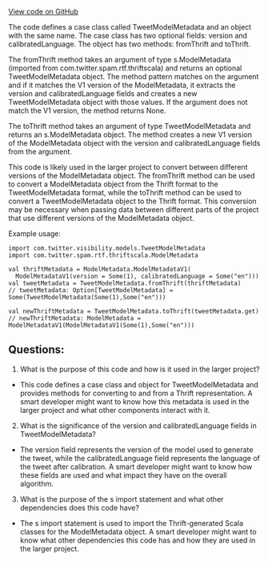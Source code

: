 [View code on GitHub](https://github.com/misbahsy/the-algorithm/visibilitylib/src/main/scala/com/twitter/visibility/models/TweetModelMetadata.scala)

The code defines a case class called TweetModelMetadata and an object with the same name. The case class has two optional fields: version and calibratedLanguage. The object has two methods: fromThrift and toThrift.

The fromThrift method takes an argument of type s.ModelMetadata (imported from com.twitter.spam.rtf.thriftscala) and returns an optional TweetModelMetadata object. The method pattern matches on the argument and if it matches the V1 version of the ModelMetadata, it extracts the version and calibratedLanguage fields and creates a new TweetModelMetadata object with those values. If the argument does not match the V1 version, the method returns None.

The toThrift method takes an argument of type TweetModelMetadata and returns an s.ModelMetadata object. The method creates a new V1 version of the ModelMetadata object with the version and calibratedLanguage fields from the argument.

This code is likely used in the larger project to convert between different versions of the ModelMetadata object. The fromThrift method can be used to convert a ModelMetadata object from the Thrift format to the TweetModelMetadata format, while the toThrift method can be used to convert a TweetModelMetadata object to the Thrift format. This conversion may be necessary when passing data between different parts of the project that use different versions of the ModelMetadata object.

Example usage:

```
import com.twitter.visibility.models.TweetModelMetadata
import com.twitter.spam.rtf.thriftscala.ModelMetadata

val thriftMetadata = ModelMetadata.ModelMetadataV1(
  ModelMetadataV1(version = Some(1), calibratedLanguage = Some("en")))
val tweetMetadata = TweetModelMetadata.fromThrift(thriftMetadata)
// tweetMetadata: Option[TweetModelMetadata] = Some(TweetModelMetadata(Some(1),Some("en")))

val newThriftMetadata = TweetModelMetadata.toThrift(tweetMetadata.get)
// newThriftMetadata: ModelMetadata = ModelMetadataV1(ModelMetadataV1(Some(1),Some("en")))
```
## Questions: 
 1. What is the purpose of this code and how is it used in the larger project?
- This code defines a case class and object for TweetModelMetadata and provides methods for converting to and from a Thrift representation. A smart developer might want to know how this metadata is used in the larger project and what other components interact with it.

2. What is the significance of the version and calibratedLanguage fields in TweetModelMetadata?
- The version field represents the version of the model used to generate the tweet, while the calibratedLanguage field represents the language of the tweet after calibration. A smart developer might want to know how these fields are used and what impact they have on the overall algorithm.

3. What is the purpose of the s import statement and what other dependencies does this code have?
- The s import statement is used to import the Thrift-generated Scala classes for the ModelMetadata object. A smart developer might want to know what other dependencies this code has and how they are used in the larger project.